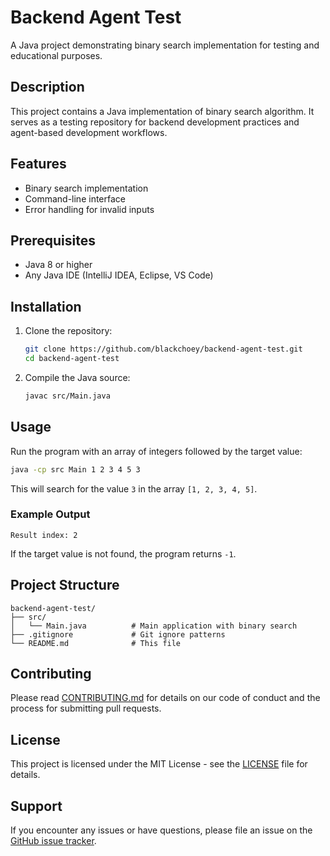 # Backend Agent Test

A Java project demonstrating binary search implementation for testing and educational purposes.

## Description

This project contains a Java implementation of binary search algorithm. It serves as a testing repository for backend development practices and agent-based development workflows.

## Features

- Binary search implementation
- Command-line interface
- Error handling for invalid inputs

## Prerequisites

- Java 8 or higher
- Any Java IDE (IntelliJ IDEA, Eclipse, VS Code)

## Installation

1. Clone the repository:
   ```bash
   git clone https://github.com/blackchoey/backend-agent-test.git
   cd backend-agent-test
   ```

2. Compile the Java source:
   ```bash
   javac src/Main.java
   ```

## Usage

Run the program with an array of integers followed by the target value:

```bash
java -cp src Main 1 2 3 4 5 3
```

This will search for the value `3` in the array `[1, 2, 3, 4, 5]`.

### Example Output
```
Result index: 2
```

If the target value is not found, the program returns `-1`.

## Project Structure

```
backend-agent-test/
├── src/
│   └── Main.java          # Main application with binary search
├── .gitignore             # Git ignore patterns
└── README.md              # This file
```

## Contributing

Please read [CONTRIBUTING.md](CONTRIBUTING.md) for details on our code of conduct and the process for submitting pull requests.

## License

This project is licensed under the MIT License - see the [LICENSE](LICENSE) file for details.

## Support

If you encounter any issues or have questions, please file an issue on the [GitHub issue tracker](https://github.com/blackchoey/backend-agent-test/issues).